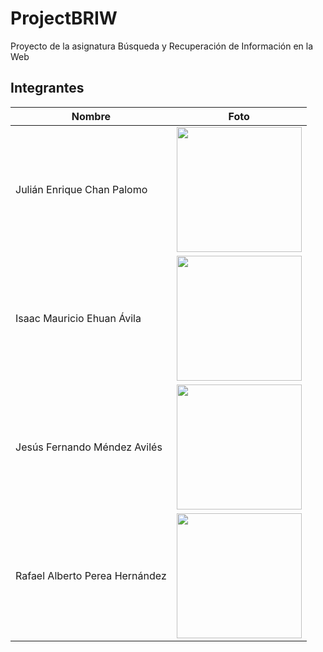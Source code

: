 # ProjectBRIW

Proyecto de la asignatura Búsqueda y Recuperación de Información en la Web

## Integrantes

| Nombre  | Foto |
| ------- | ----- |
| Julián Enrique Chan Palomo | <img src="https://github.com/user-attachments/assets/400f5776-8ad2-48a0-8cd6-47d56c160444" width="200"> |
| Isaac Mauricio Ehuan Ávila | <img src="https://github.com/user-attachments/assets/400f5776-8ad2-48a0-8cd6-47d56c160444" width="200"> |
| Jesús Fernando Méndez Avilés | <img src="https://github.com/user-attachments/assets/400f5776-8ad2-48a0-8cd6-47d56c160444" width="200"> |
| Rafael Alberto Perea Hernández | <img src="https://github.com/user-attachments/assets/400f5776-8ad2-48a0-8cd6-47d56c160444" width="200"> |
